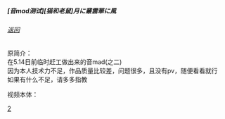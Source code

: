 ##### [音mad测试][猫和老鼠]月に叢雲華に風

###### [返回](../)

原简介：  
在5.14日前临时赶工做出来的音mad(之二)  
因为本人技术力不足，作品质量比较差，问题很多，且没有pv，随便看看就行  
如果有什么不足，请多多指教  

视频本体：  

[2](2.mp4 ':include')
